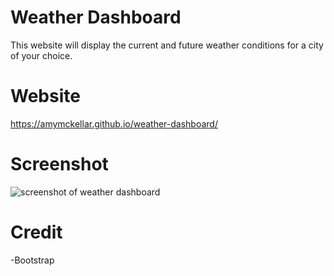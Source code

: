 # Weather Dashboard

This website will display the current and future weather conditions for a city of your choice.

# Website
https://amymckellar.github.io/weather-dashboard/

# Screenshot
![screenshot of weather dashboard](https://user-images.githubusercontent.com/115676110/205808597-5ce9ab03-1e2a-4eeb-aa15-4cfcb7306312.png)

# Credit

-Bootstrap
